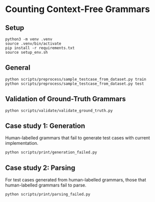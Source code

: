 # Counting Context-Free Grammars

## Setup

```
python3 -m venv .venv
source .venv/bin/activate
pip install -r requirements.txt
source setup_env.sh
```

## General
```
python scripts/preprocess/sample_testcase_from_dataset.py train
python scripts/preprocess/sample_testcase_from_dataset.py test
```

## Validation of Ground-Truth Grammars
```
python scripts/validate/validate_ground_truth.py
```


## Case study 1: Generation

Human-labelled grammars that fail to generate test cases with current
implementation.
```
python scripts/print/generation_failed.py
```

## Case study 2: Parsing

For test cases generated from human-labelled grammars, those that
human-labelled grammars fail to parse.
```
python scripts/print/parsing_failed.py
```
